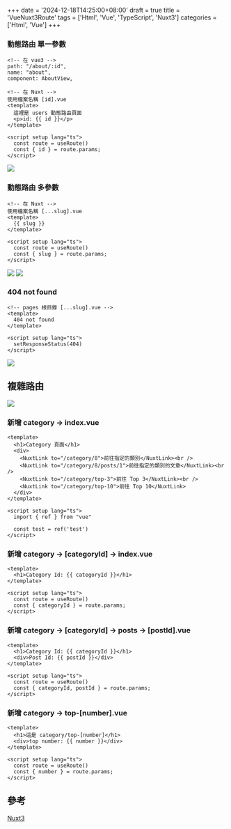+++
date = '2024-12-18T14:25:00+08:00'
draft = true
title = 'VueNuxt3Route'
tags = ['Html', 'Vue', 'TypeScript', 'Nuxt3']
categories = ['Html', 'Vue']
+++

### 動態路由 單一參數
```
<!-- 在 vue3 -->
path: "/about/:id",
name: "about",
component: AboutView,

<!-- 在 Nuxt -->
使用檔案名稱 [id].vue
<template>
  這裡是 users 動態路由頁面
  <p>id: {{ id }}</p>
</template>

<script setup lang="ts">
  const route = useRoute()
  const { id } = route.params;
</script>
```
![](/images/020_vueNuxt3Route/01.png)

### 動態路由 多參數
```
<!-- 在 Nuxt -->
使用檔案名稱 [...slug].vue
<template>
  {{ slug }}
</template>

<script setup lang="ts">
  const route = useRoute()
  const { slug } = route.params;
</script>
```
![](/images/020_vueNuxt3Route/02.png)
![](/images/020_vueNuxt3Route/03.png)

### **404 not found**
```
<!-- pages 根目錄 [...slug].vue -->
<template>
  404 not found
</template>

<script setup lang="ts">
  setResponseStatus(404)
</script>
```
![](/images/020_vueNuxt3Route/04.png)

## 複雜路由
![](/images/020_vueNuxt3Route/05.png)

### 新增 **category → index.vue**
```
<template>
  <h1>Category 頁面</h1>
  <div>
    <NuxtLink to="/category/8">前往指定的類別</NuxtLink><br />
    <NuxtLink to="/category/8/posts/1">前往指定的類別的文章</NuxtLink><br />
    <NuxtLink to="/category/top-3">前往 Top 3</NuxtLink><br />
    <NuxtLink to="/category/top-10">前往 Top 10</NuxtLink>
  </div>
</template>

<script setup lang="ts">
  import { ref } from "vue"

  const test = ref('test')
</script>
```

### 新增 **category → [categoryId] → index.vue**
```
<template>
  <h1>Category Id: {{ categoryId }}</h1>
</template>

<script setup lang="ts">
  const route = useRoute()
  const { categoryId } = route.params;
</script>
```

### 新增 **category → [categoryId] → posts → [postId].vue**
```
<template>
  <h1>Category Id: {{ categoryId }}</h1>
  <div>Post Id: {{ postId }}</div>
</template>

<script setup lang="ts">
  const route = useRoute()
  const { categoryId, postId } = route.params;
</script>
```

### 新增 **category → top-[number].vue**
```
<template>
  <h1>這是 category/top-[number]</h1>
  <div>top number: {{ number }}</div>
</template>

<script setup lang="ts">
  const route = useRoute()
  const { number } = route.params;
</script>
```

## 參考
[Nuxt3](https://nuxt.com.cn/docs/getting-started/installation "")